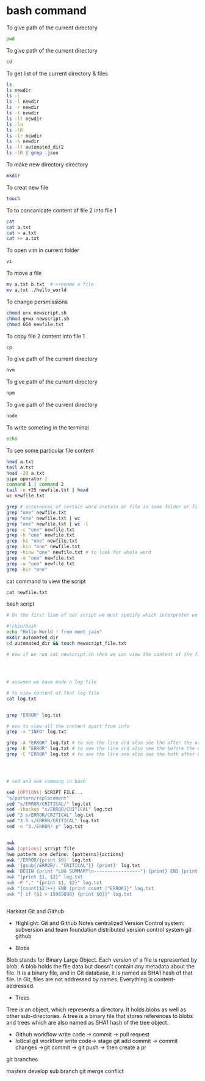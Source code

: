 # bash command

To give path of the current directory
```bash
pwd
```

To give path of the current directory
```bash
cd
```


To get list of the current directory & files
```bash
ls
ls newdir
ls -l
ls -l newdir
ls -r newdir
ls -t newdir
ls -lt newdir
ls -la
ls -lR
ls -lr newdir
ls -s newdir
ls -lt automated_dir2
ls -lR | grep .json

```



To make new directory directory
```bash
mkdir
```



To creat new file
```bash
touch
```



To to concanicate content of file 2 into file 1
```bash
cat
cat a.txt
cat > a.txt
cat >> a.txt
```




To open vim in current folder
```bash
vi
```





To move a file
```bash
mv a.txt b.txt  #->rename a file
mv a.txt ./hello_world
```


To change persmissions
```bash
chmod u+x newscript.sh
chmod g+wx newscript.sh
chmod 664 newfile.txt
```







To copy file 2 content into file 1
```bash
cp
```





To give path of the current directory
```bash
nvm
```




To give path of the current directory
```bash
npm
```




To give path of the current directory
```bash
node
```

To write someting in the terminal
```bash
echo
```
To see some particular file content
```bash
head a.txt
tail a.txt
head -20 a.txt
pipe operator |
command 1 | command 2
tail -n +25 newfile.txt | head
wc newfile.txt
```

```bash
grep # occurences of certain word cretain or file in some folder or file
grep "one" newfile.txt
grep "one" newfile.txt | wc
grep "one" newfile.txt | wc -l
grep -c "one" newfile.txt
grep -h "one" newfile.txt
grep -hi "one" newfile.txt
grep -hin "one" newfile.txt
grep -hinw "one" newfile.txt # to look for whole word 
grep -o "one" newfile.txt
grep -w "one" newfile.txt
grep -hir "one" 


```

cat command to view the script
```bash
cat newfile.txt
```



bash script
```bash
# On the first line of our script we must specify which interpreter we would like to use to parse our script. in this scenario it is bash thus we must put the shebang in the first line of our script

#!/bin/bash
echo "Hello World ! from meet jain"
mkdir automated_dir
cd automated_dir && touch newscript_file.txt

# now if we run cat newscript.sh then we can view the content of the file

```



##
```bash


# assumen we have made a log file

# to view content of that log file
cat log.txt


grep "ERROR" log.txt

# now to view all the content apart from info
grep -v "INFO" log.txt

grep -A "ERROR" log.txt # to see the line and also see the after the occurance of the error
grep -B "ERROR" log.txt # to see the line and also see the before the occurance of the error
grep -C "ERROR" log.txt # to see the line and also see the both after & before the occurance of the error




# sed and awk commang in bash

sed [OPTIONS] SCRIPT FILE...
"s/pattern/replacement"
sed "s/ERROR/CRITICAL/" log.txt
sed -ibackup "s/ERROR/CRITICAL" log.txt
sed "3 s/ERROR/CRITICAL" log.txt
sed "3.5 s/ERROR/CRITICAL" log.txt
sed -n "3./ERROR/ p" log.txt


awk
awk [options] script file
hwo pattern are define: (patterns){actions}
awk '/ERROR/{print $0}' log.txt
awk '{gsub{/ERROR/. "CRITICAL"}} {print}' log.txt
awk 'BEGIN {print "LOG SUMMARY\n-----------------"} {print} END {print "------------ \nEND OF LOG SUMMARY"}" log.txt
awk "{print $1, $2}" log.txt
awk -F "," "{print $1, $2}" log.txt
awk "{count[$2]++} END {print count ["ERROR]}" log.txt
awk "{ if {$1 > 15989898} {print $0}}" log.txt



```







Harkirat Git and Github

 -  Highlight: Git and Github Notes
centralized Version Control system:
subversion and team foundation 
distributed version control system git github
     
- Blobs

Blob stands for Binary Large Object. Each version of a file is represented by blob. A blob holds the file data but doesn't contain any metadata about the file. It is a binary file, and in Git database, it is named as SHA1 hash of that file. In Git, files are not addressed by names. Everything is content-addressed.
- Trees

Tree is an object, which represents a directory. It holds blobs as well as other sub-directories. A tree is a binary file that stores references to blobs and trees which are also named as SHA1 hash of the tree object.
    
- Github workflow
write code -> commit -> pull request
- lo8cal git workflow
write code-> stage git add commit -> commit changes ->git commit -> git push -> then create a pr


git branches

masters
develop sub branch
git merge conflict